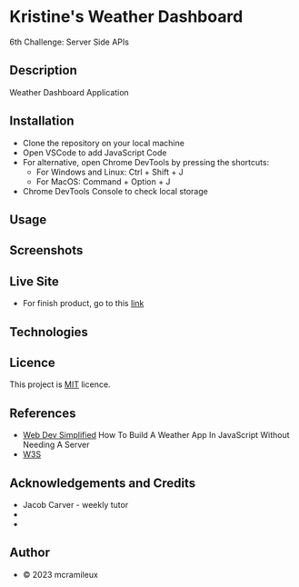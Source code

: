 # Kristine's Weather Dashboard
6th Challenge: Server Side APIs

## Description
 Weather Dashboard Application
## Installation

- Clone the repository on your local machine
- Open VSCode to add JavaScript Code
- For alternative, open Chrome DevTools by pressing the shortcuts:
    - For Windows and Linux: Ctrl + Shift + J
    - For MacOS: Command + Option + J
- Chrome DevTools Console to check local storage


## Usage

## Screenshots

## Live Site 
- For finish product, go to this [link](https://mcramileux.github.io/ADD-THE-NAME-HERE)
  
## Technologies

## Licence
This project is [MIT](https://choosealicense.com/licenses/mit/) licence.

## References
- [Web Dev Simplified](https://www.youtube.com/watch?v=w0VEOghdMpQ) How To Build A Weather App In JavaScript Without Needing A Server
- [W3S](https://www.w3schools.com/)

## Acknowledgements and Credits
- Jacob Carver - weekly tutor
- 
- 

## Author
- © 2023 mcramileux